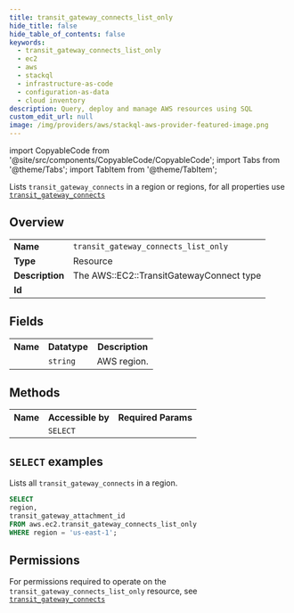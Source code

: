 ```yaml
---
title: transit_gateway_connects_list_only
hide_title: false
hide_table_of_contents: false
keywords:
  - transit_gateway_connects_list_only
  - ec2
  - aws
  - stackql
  - infrastructure-as-code
  - configuration-as-data
  - cloud inventory
description: Query, deploy and manage AWS resources using SQL
custom_edit_url: null
image: /img/providers/aws/stackql-aws-provider-featured-image.png
---
```


import CopyableCode from '@site/src/components/CopyableCode/CopyableCode';
import Tabs from '@theme/Tabs';
import TabItem from '@theme/TabItem';

Lists <code>transit_gateway_connects</code> in a region or regions, for all properties use <a href="/providers/aws/serviceName/transit_gateway_connects/"><code>transit_gateway_connects</code></a>

## Overview
<table><tbody>
<tr><td><b>Name</b></td><td><code>transit_gateway_connects_list_only</code></td></tr>
<tr><td><b>Type</b></td><td>Resource</td></tr>
<tr><td><b>Description</b></td><td>The AWS::EC2::TransitGatewayConnect type</td></tr>
<tr><td><b>Id</b></td><td><CopyableCode code="aws.ec2.transit_gateway_connects_list_only" /></td></tr>
</tbody></table>

## Fields
<table><tbody><tr><th>Name</th><th>Datatype</th><th>Description</th></tr><tr><td><CopyableCode code="region" /></td><td><code>string</code></td><td>AWS region.</td></tr>
</tbody></table>

## Methods

<table><tbody>
  <tr>
    <th>Name</th>
    <th>Accessible by</th>
    <th>Required Params</th>
  </tr>
  <tr>
    <td><CopyableCode code="list_resources" /></td>
    <td><code>SELECT</code></td>
    <td><CopyableCode code="region" /></td>
  </tr>
</tbody></table>

## `SELECT` examples
Lists all <code>transit_gateway_connects</code> in a region.
```sql
SELECT
region,
transit_gateway_attachment_id
FROM aws.ec2.transit_gateway_connects_list_only
WHERE region = 'us-east-1';
```


## Permissions

For permissions required to operate on the <code>transit_gateway_connects_list_only</code> resource, see <a href="/providers/aws/ec2/transit_gateway_connects/#permissions"><code>transit_gateway_connects</code></a>

